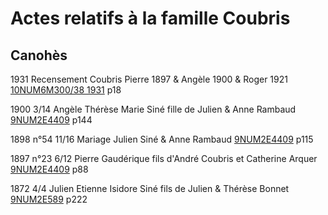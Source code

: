# Actes relatifs à la famille Coubris

## Canohès
1931 Recensement Coubris Pierre 1897 & Angèle 1900 & Roger 1921 [10NUM6M300/38 1931](http://archives.cd66.fr/mdr/index.php/docnumViewer/calculHierarchieDocNum/343091/335383:337846:344084:343091/900/1440) p18

1900 3/14 Angèle Thérèse Marie Siné fille de Julien & Anne Rambaud [9NUM2E4409](http://archives.cd66.fr/mdr/index.php/docnumViewer/calculHierarchieDocNum/370838/322715:327978:327980:370838/900/1440) p144

1898 n°54 11/16 Mariage Julien Siné & Anne Rambaud [9NUM2E4409](http://archives.cd66.fr/mdr/index.php/docnumViewer/calculHierarchieDocNum/370838/322715:327978:327980:370838/900/1440) p115

1897 n°23 6/12 Pierre Gaudérique fils d'André Coubris et Catherine Arquer [9NUM2E4409](http://archives.cd66.fr/mdr/index.php/docnumViewer/calculHierarchieDocNum/370838/322715:327978:327980:370838/900/1440) p88

1872 4/4 Julien Etienne Isidore Siné fils de Julien & Thérèse Bonnet [9NUM2E589](http://archives.cd66.fr/mdr/index.php/docnumViewer/calculHierarchieDocNum/324430/322715:327978:327980:324430/900/1440) p222

